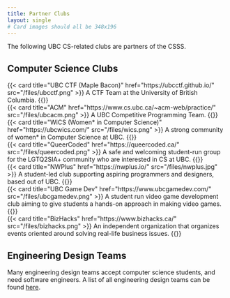 ```yaml
---
title: Partner Clubs
layout: single
# Card images should all be 348x196
---
```


The following UBC CS-related clubs are partners of the CSSS.

## Computer Science Clubs
<div class="row">
  <div class="col-lg-6 col-xl-4 mb-4 d-flex align-items-stretch">
    {{< card title="UBC CTF (Maple Bacon)" href="https://ubcctf.github.io/" src="/files/ubcctf.png" >}}
      A CTF Team at the University of British Columbia. 
    {{</ card >}}
  </div>
  <div class="col-lg-6 col-xl-4 mb-4 d-flex align-items-stretch">
    {{< card title="ACM" href="https://www.cs.ubc.ca/~acm-web/practice/" src="/files/ubcacm.png" >}}
      A UBC Competitive Programming Team.
    {{</ card >}}
  </div>
  <div class="col-lg-6 col-xl-4 mb-4 d-flex align-items-stretch">
    {{< card title="WiCS (Women* in Computer Science)" href="https://ubcwics.com/" src="/files/wics.png" >}}
      A strong community of women* in Computer Science at UBC.
    {{</ card >}}
  </div>
  <div class="col-lg-6 col-xl-4 mb-4 d-flex align-items-stretch">
    {{< card title="QueerCoded" href="https://queercoded.ca/" src="/files/queercoded.png" >}}
      A safe and welcoming student-run group for the LGTQ2SIA+ community who are interested in CS at UBC.
    {{</ card >}}
  </div>
  <div class="col-lg-6 col-xl-4 mb-4 d-flex align-items-stretch">
    {{< card title="NWPlus" href="https://nwplus.io/" src="/files/nwplus.jpg" >}}
      A student-led club supporting aspiring programmers and designers, based out of UBC. 
    {{</ card >}}
  </div>
  <div class="col-lg-6 col-xl-4 mb-4 d-flex align-items-stretch">
    {{< card title="UBC Game Dev" href="https://www.ubcgamedev.com/" src="/files/ubcgamedev.png" >}}
      A student run video game development club aiming to give students a hands-on approach in making video games.
    {{</ card >}}
  </div>
  <div class="col-lg-6 col-xl-4 mb-4 d-flex align-items-stretch">
    {{< card title="BizHacks" href="https://www.bizhacks.ca/" src="/files/bizhacks.png" >}}
      An independent organization that organizes events oriented around solving real-life business issues.
    {{</ card >}}
  </div>
</div>

## Engineering Design Teams
Many engineering design teams accept computer science students, and need software engineers. A list of all engineering design teams can be found <a href="https://teams.engineering.ubc.ca/the-teams/">here</a>.
